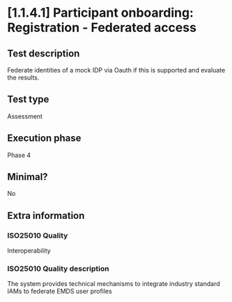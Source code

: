 
# [1.1.4.1] Participant onboarding: Registration - Federated access
 
## Test description
Federate identities of a mock IDP via Oauth if this is supported and evaluate the results.
 
## Test type
Assessment
 
## Execution phase
Phase 4
 
## Minimal?
No
 
## Extra information
### ISO25010 Quality
Interoperability
### ISO25010 Quality description
The system provides technical mechanisms to integrate industry standard IAMs to federate EMDS user profiles
    